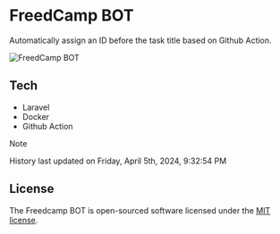# FreedCamp BOT

Automatically assign an ID before the task title based on Github Action.

![FreedCamp BOT](https://repository-images.githubusercontent.com/737932867/7d34798b-2680-471c-b089-a78a718d3d6a)

## Tech

- Laravel
- Docker
- Github Action

> [!NOTE]  
> History last updated on Friday, April 5th, 2024, 9:32:54 PM

## License

The Freedcamp BOT is open-sourced software licensed under the [MIT license](https://opensource.org/licenses/MIT).
